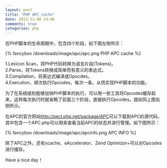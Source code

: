 ```yaml
---
layout: post
title: "PHP APC cache"
date: 2013-11-08 14:46
comments: true
categories: php
---
```

在PHP脚本的生命周期中，包含四个阶段，如下图左侧所示：

{% fancybox /downloads/image/apc/apc.png PHP APC cache %}

1.Lexicon Scan，将PHP代码转换为语言片段(Tokens)。    
2.Parse，将Tokens转换成简单而有意义的表达式。    
3.Compilation，将表达式编译成Opocdes。    
4.Execution，顺次执行Opcodes，每次一条，从而实现PHP脚本的功能。

为了在系统级别能够加快PHP脚本的执行，可以用一些工具将Opcodes缓存起来，这样每次执行时就省略了前面三个阶段，直接执行Opcodes。就如同上图右侧所示。

在APC的官方网站<http://pecl.php.net/package/APC>可以下载到APC的源代码，其中包含一个APC.php可以用来查看当前APC的状态并进行管理。如下图所示：

{% fancybox /downloads/image/apc/apcinfo.png APC INFO %}

除了APC之外，还有xcache、eAccelerator、Zend Optimizor+可以对Opcodes进行缓存。

Have a nice day！
